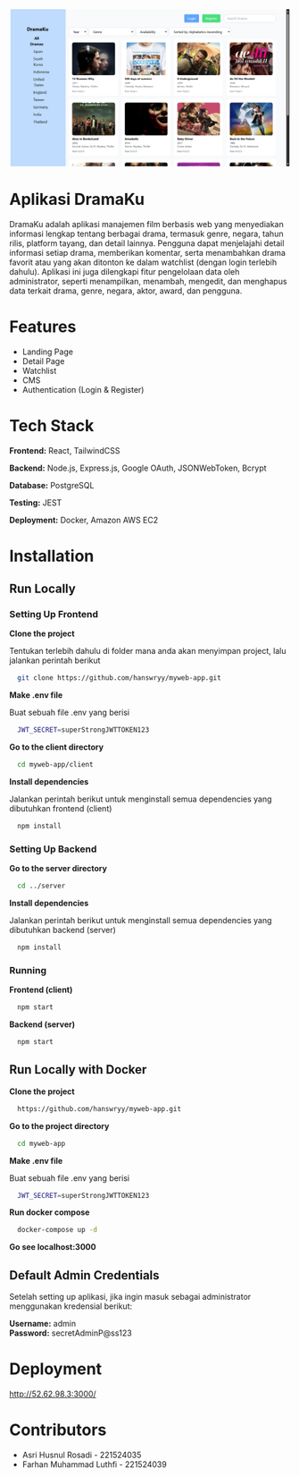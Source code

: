 <div align="center">
  <img src="./client/public/dramaku.png" alt="App Screenshot" width="500px">
</div>


# Aplikasi DramaKu

DramaKu adalah aplikasi manajemen film berbasis web yang menyediakan informasi lengkap tentang berbagai drama, termasuk genre, negara, tahun rilis, platform tayang, dan detail lainnya. Pengguna dapat menjelajahi detail informasi setiap drama, memberikan komentar, serta menambahkan drama favorit atau yang akan ditonton ke dalam watchlist (dengan login terlebih dahulu). Aplikasi ini juga dilengkapi fitur pengelolaan data oleh administrator, seperti menampilkan, menambah, mengedit, dan menghapus data terkait drama, genre, negara, aktor, award, dan pengguna.


# Features

- Landing Page
- Detail Page
- Watchlist
- CMS
- Authentication (Login & Register)


# Tech Stack

**Frontend:** React, TailwindCSS

**Backend:** Node.js, Express.js, Google OAuth, JSONWebToken, Bcrypt

**Database:** PostgreSQL

**Testing:** JEST

**Deployment:** Docker, Amazon AWS EC2


# Installation
    
## Run Locally

### Setting Up Frontend

**Clone the project**

Tentukan terlebih dahulu di folder mana anda akan menyimpan project, lalu jalankan perintah berikut

```bash
  git clone https://github.com/hanswryy/myweb-app.git
```

**Make .env file**

Buat sebuah file .env yang berisi

```bash
  JWT_SECRET=superStrongJWTTOKEN123
```

**Go to the client directory**

```bash
  cd myweb-app/client
```

**Install dependencies**

Jalankan perintah berikut untuk menginstall semua dependencies yang dibutuhkan frontend (client)

```bash
  npm install
```

### Setting Up Backend

**Go to the server directory**

```bash
  cd ../server
```

**Install dependencies**

Jalankan perintah berikut untuk menginstall semua dependencies yang dibutuhkan backend (server)

```bash
  npm install
```

### Running

**Frontend (client)**

```bash
  npm start
```

**Backend (server)**

```bash
  npm start
```

## Run Locally with Docker

**Clone the project**

```bash
  https://github.com/hanswryy/myweb-app.git
```

**Go to the project directory**

```bash
  cd myweb-app
```

**Make .env file**

Buat sebuah file .env yang berisi

```bash
  JWT_SECRET=superStrongJWTTOKEN123
```

**Run docker compose**

```bash
  docker-compose up -d
```

**Go see localhost:3000**


## Default Admin Credentials

Setelah setting up aplikasi, jika ingin masuk sebagai administrator menggunakan kredensial berikut:

**Username:** admin  
**Password:** secretAdminP@ss123  


# Deployment

http://52.62.98.3:3000/


# Contributors

- Asri Husnul Rosadi - 221524035 
- Farhan Muhammad Luthfi - 221524039
